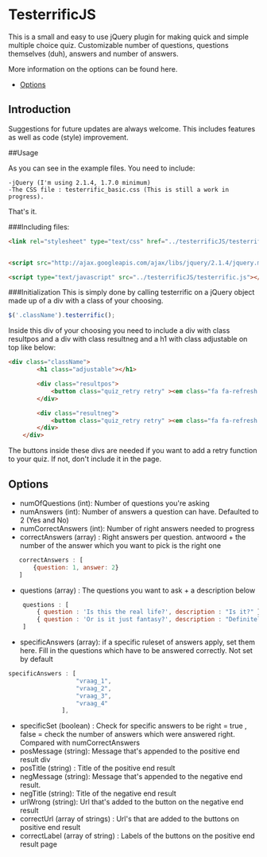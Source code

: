 # TesterrificJS

This is a small and easy to use jQuery plugin for making quick and simple multiple choice quiz. Customizable number of questions, questions themselves (duh), answers and number of answers.

More information on the options can be found here.
- [Options](https://github.com/Lterwingen/testerrificJS#options)

## Introduction

Suggestions for future updates are always welcome. This includes features as well as code (style) improvement.

##Usage

As you can see in the example files. You need to include: 

	-jQuery (I'm using 2.1.4, 1.7.0 minimum)
	-The CSS file : testerrific_basic.css (This is still a work in progress).

That's it. 

###Including files:
```html
<link rel="stylesheet" type="text/css" href="../testerrificJS/testerrific_basic.css" />


<script src="http://ajax.googleapis.com/ajax/libs/jquery/2.1.4/jquery.min.js"></script>

<script type="text/javascript" src="../testerrificJS/testerrific.js"></script>
```

###Initialization
This is simply done by calling testerrific on a jQuery object made up of a div with a class of your choosing.
```javascript
$('.className').testerrific();
```
Inside this div of your choosing you need to include a div with class resultpos and a div with class resultneg and a h1 with class adjustable on top like below:
````html
<div class="className"> 
		<h1 class="adjustable"></h1>

		<div class="resultpos">
			<button class="quiz_retry retry" ><em class="fa fa-refresh fa-2x"></em></button>
		</div>

		<div class="resultneg">
			<button class="quiz_retry retry" ><em class="fa fa-refresh fa-2x"></em></button>
		</div>
	</div>
````

The buttons inside these divs are needed if you want to add a retry function to your quiz. If not, don't include it in the page.


## Options

 - numOfQuestions (int): Number of questions you're asking
 - numAnswers (int): Number of answers a question can have. Defaulted to 2 (Yes and No)
 - numCorrectAnswers (int): Number of right answers needed to progress
 - correctAnswers (array) :  Right answers per question. antwoord + the number of the answer which you want to pick is the right one
 ````javascript
 	correctAnswers : [
 		{question: 1, answer: 2}
 	]
````
 - questions (array) : The questions you want to ask + a description below
````javascript
	questions : [
		{ question : 'Is this the real life?', description : "Is it?" }
		{ question : 'Or is it just fantasy?', description : "Definitely" }
	]
````
 - specificAnswers (array): if a specific ruleset of answers apply, set them here. Fill in the questions which have to be answered correctly. Not set by default
 ````javascript
 specificAnswers : [ 
					"vraag_1",
					"vraag_2",
					"vraag_3",
					"vraag_4"
				],
````
 - specificSet (boolean) : Check for specific answers to be right = true , false = check the number of answers which were answered right. Compared with numCorrectAnswers
 - posMessage (string): Message that's appended to the positive end result div
 - posTitle (string) : Title of the positive end result
 - negMessage (string): Message that's appended to the negative end result.
 - negTitle (string): Title of the negative end result
 - urlWrong (string): Url that's added to the button on the negative end result
 - correctUrl (array of strings) : Url's that are added to the buttons on positive end result
 - correctLabel (array of string) : Labels of the buttons on the positive end result page

